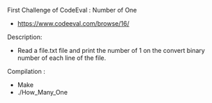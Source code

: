 First Challenge of CodeEval : Number of One
- https://www.codeeval.com/browse/16/

Description:

- Read a file.txt file and print the  number of 1 on the convert binary number of each line of the file.

Compilation :

-  Make
- ./How_Many_One